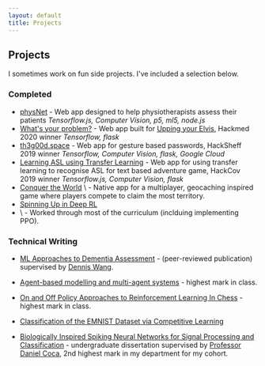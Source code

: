 ```yaml
---
layout: default
title: Projects
---
```


<head>
  <script src="/assets/js/p5.js"></script>
  <script src="/assets/js/script.js"></script>
  <script src="/assets/js/p5.play.js"></script>
</head>

<div id="intro" markdown="1">

## Projects

I sometimes work on fun side projects. I've included a selection below.

</div>

<div id="anime2" markdown="1"></div>
<div id="project" markdown="1">

### Completed

* [physNet](https://devpost.com/software/physionet)
\- Web app designed to help physiotherapists assess their patients *Tensorflow.js, Computer Vision, p5, ml5, node.js*
* [What's your problem?](https://devpost.com/software/what-s-your-problem)
\- Web app built for [Upping your Elvis](https://www.uppingyourelvis.com/), Hackmed 2020 winner *Tensorflow, flask*
* [th3g00d.space](https://devpost.com/software/th3g00d-space)
\- Web app for gesture based passwords, HackSheff 2019 winner *Tensorflow, Computer Vision, flask, Google Cloud*
* [Learning ASL using Transfer Learning](https://devpost.com/software/covhack19)
\- Web app for using transfer learning to recognise ASL for text based adventure game, HackCov 2019 winner *Tensorflow.js, Computer Vision, flask*
* [Conquer the World](https://github.com/JamesDHW/CTW) 
\ - Native app for a multiplayer, geocaching inspired game where players compete to claim the most territory.
* [Spinning Up in Deep RL](https://spinningup.openai.com/en/latest/) 
* \ - Worked through most of the curriculum (inclduing implementing PPO).


### Technical Writing

* [ML Approaches to Dementia Assessment](https://actaneurocomms.biomedcentral.com/articles/10.1186/s40478-019-0858-4)
\- \(peer-reviewed publication\) supervised by [Dennis Wang](https://www.sheffield.ac.uk/medicine/people/neuroscience/dennis-wang).

* [Agent-based modelling and multi-agent systems](https://drive.google.com/file/d/1vsccYW0N7Mt7xLJURUl8U4mhBoQyBw1O/view?usp=sharing)
\- highest mark in class.

* [On and Off Policy Approaches to Reinforcement Learning In Chess](https://drive.google.com/file/d/1BhR2fk2Mx0MFhYsFuF2ij36lyInXHP1C/view?usp=sharing)
\- highest mark in class.

* [Classification of the EMNIST Dataset via Competitive Learning](https://drive.google.com/file/d/1pI40ETUCC2W7viSdWN-5rEDeinzqgRzo/view?usp=sharing)

* [Biologically Inspired Spiking Neural Networks for Signal Processing and Classification](https://drive.google.com/file/d/1F5dYXYh88d9vw5vTYYn2EMT95H_SdMKr/view?usp=sharing)
\- undergraduate dissertation supervised by [Professor Daniel Coca](https://www.sheffield.ac.uk/acse/people/dc), 2nd highest mark in my department for my cohort.
